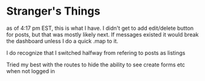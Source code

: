 # Stranger's Things

as of 4:17 pm EST, this is what I have. I didn't get to add edit/delete button for posts, but that was mostly likely next. If messages existed it would break the dashboard unless I do a quick .map to it.

I do recognize that I switched halfway from refering to posts as listings

Tried my best with the routes to hide the ability to see create forms etc when not logged in